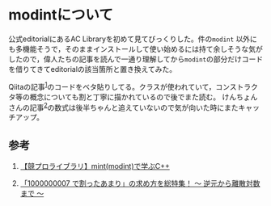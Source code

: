 # modintについて

公式editorialにあるAC Libraryを初めて見てびっくりした。件の`modint` 以外にも多機能そうで，そのままインストールして使い始めるには持て余しそうな気がしたので，偉人たちの記事を読んで一通り理解してから`modint`の部分だけコードを借りてきてeditorialの該当箇所と置き換えてみた。

Qiitaの記事<sup>[1]</sup>のコードをベタ貼りしてる。クラスが使われていて，コンストラクタ等の概念についても割と丁寧に描かれているので後でまた読む。
けんちょんさんの記事<sup>[2]</sup>の数式は後半ちゃんと追えていないので気が向いた時にまたキャッチアップ。

## 参考

1. [【競プロライブラリ】mint(modint)で学ぶC++][1]

2. [「1000000007 で割ったあまり」の求め方を総特集！ 〜 逆元から離散対数まで 〜][2]

[1]:[https://qiita.com/uesho/items/1ee5c3e665c72c035880]
[2]:[https://qiita.com/drken/items/3b4fdf0a78e7a138cd9a]
